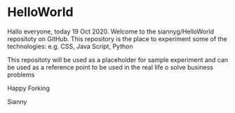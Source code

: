 # HelloWorld

Hallo everyone, today 19 Oct 2020.
Welcome to the siannyg/HelloWorld repositoty on GitHub.
This repository is the place to experiment some of the technologies:
e.g. CSS, Java Script, Python

This repositoty will be used as a placeholder for sample experiment and can be used as a reference point to be used in the real life o solve business problems

Happy Forking

Sianny

